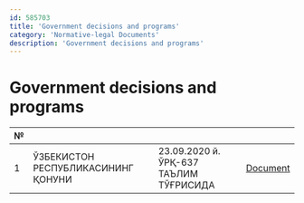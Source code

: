 ```yaml
---
id: 585703
title: 'Government decisions and programs'
category: 'Normative-legal Documents'
description: 'Government decisions and programs'
---
```


# Government decisions and programs

| №   |                                    |                                        |                                                                                                                                                                                                                                                                                                               |
| --- | ---------------------------------- | -------------------------------------- | ------------------------------------------------------------------------------------------------------------------------------------------------------------------------------------------------------------------------------------------------------------------------------------------------------------- |
| 1   | ЎЗБЕКИСТОН РЕСПУБЛИКАСИНИНГ ҚОНУНИ | 23.09.2020 й. ЎРҚ-637 ТАЪЛИМ ТЎҒРИСИДА | <a href="https://nrm.uz/contentf?doc=634982_o%E2%80%98zbekiston_respublikasining_23_09_2020_y_o%E2%80%98rq-637-son_talim_to%E2%80%98g%E2%80%98risidagi_qonuni_(qonunchilik_palatasi_tomonidan_19_05_2020_y_qabul_qilingan_senat_tomonidan_07_08_2020_y_maqullangan)&products=1_" target="_blank">Document</a> |
